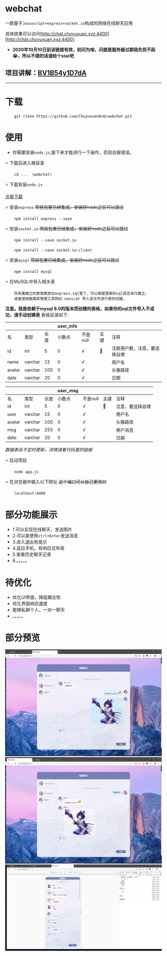 # webchat
一款基于`Javascript+express+socket.io`构成的网络在线聊天应用

具体效果可以访问[http://chat.chuyuxuan.xyz:4400](http://chat.chuyuxuan.xyz:4400)   
+ **2020年10月10日前该链接有效，别问为啥，问就是服务器过期我负担不起😭，所以不错的话请给个star吧**


## 项目讲解：[BV1B54y1D7dA](https://www.bilibili.com/video/BV1B54y1D7dA/)


---

# 下载

        git clone https://github.com/Chuyuxuan0v0/webchat.git

# 使用

+ 你需要安装`node.js`,接下来才能进行一下操作，否则会报错误。

        
⭐ 下载后进入根目录
        
        cd ...  \webchat\

⭐ 下载安装`node.js`
        
[点我下载](https://nodejs.org/en/download/)

⭐ 安装`express` ~~项目包里已经集成，安装好node之后可以跳过~~

        npm install express --save

⭐ 安装`socket.io` ~~项目包里已经集成，安装好node之后可以跳过~~

        npm install --save socket.io

        npm install --save socket.io-client


⭐ 安装`mysql` ~~项目包里已经集成，安装好node之后可以跳过~~

        npm install mysql
        
⭐ 在MySQL中导入相关表

        所有要建立的表我都放在express.sql里了，可以根据里面的sql语言自行建立，
        或者借用数据库管理工具例如 navicat 导入该文件进行表的创建。
**注意。我是依赖于mysql 8.0的版本而创建的表格，如果你的sql文件导入不成功，请手动创建表**
表格目录如下:

||||user_info||||
|:-|:-|:-|:-|:-|:-|:-|
|名|类型|长度|小数点|不是null|主键|注释|
|id|int|5|0|√|🔑|注册用户数，注意，要选择自增|
|name|varchar|15|0|√||用户名|
|avatar|varchar|100|0|√||头像路径|
|date|varchar|20|0|√||日期|

||||user_msg||||
|:-|:-|:-|:-|:-|:-|:-|
|名|类型|长度|小数点|不是null|主键|注释|
|id|int|5|0|√|🔑|注意，要选择自增|
|user|varchar|15|0|√||用户名|
|avatar|varchar|100|0|√||头像路径|
|msg|varchar|255|0|√||用户消息|
|date|varchar|20|0|√||日期|


*数据表会不定时更新，详情请看代码里的链接*


⭐ 启动项目

        node app.js

⭐ 在浏览器中输入以下网址 ~~这个端口可以自己更改的~~

        localhost:4400 

# 部分功能展示
+ 1.可以实现在线聊天，发送图片
+ 2.可以是使用`ctrl+Enter`发送消息
+ 3.进入退出有提示
+ 4.适应手机，有响应式布局
+ 5.查看历史聊天记录
+ 6.。。。。。

# 待优化
- 优化UI界面，降低耦合性
- 优化界面响应速度
- 能够私聊个人，一对一聊天
- 。。。。。

# 部分预览

![](cover1.jpg)
![](cover2.jpg)
![](cover3.jpg)

